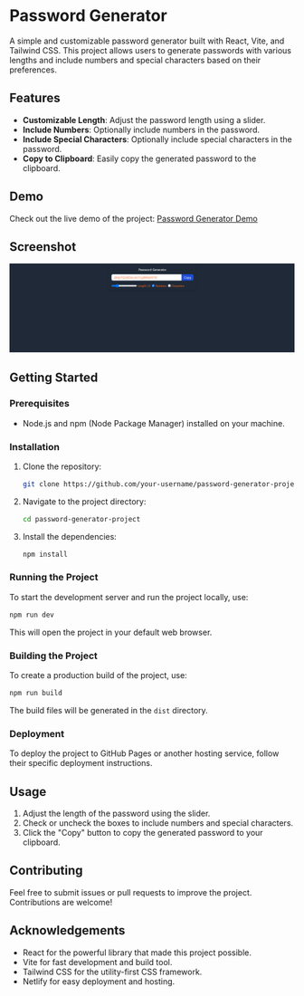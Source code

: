 # Password Generator

A simple and customizable password generator built with React, Vite, and Tailwind CSS. This project allows users to generate passwords with various lengths and include numbers and special characters based on their preferences.

## Features

- **Customizable Length**: Adjust the password length using a slider.
- **Include Numbers**: Optionally include numbers in the password.
- **Include Special Characters**: Optionally include special characters in the password.
- **Copy to Clipboard**: Easily copy the generated password to the clipboard.

## Demo

Check out the live demo of the project: [Password Generator Demo](https://prashanth-s-n-password-generator.netlify.app/)

## Screenshot

![Password Generator Screenshot](./src/assets/OutputScreenShot.png)

## Getting Started

### Prerequisites

- Node.js and npm (Node Package Manager) installed on your machine.

### Installation

1. Clone the repository:

   ```bash
   git clone https://github.com/your-username/password-generator-project.git
   ```

2. Navigate to the project directory:

   ```bash
   cd password-generator-project
   ```

3. Install the dependencies:

   ```bash
   npm install
   ```

### Running the Project

To start the development server and run the project locally, use:

```bash
npm run dev
```

This will open the project in your default web browser.

### Building the Project

To create a production build of the project, use:

```bash
npm run build
```

The build files will be generated in the `dist` directory.

### Deployment

To deploy the project to GitHub Pages or another hosting service, follow their specific deployment instructions.

## Usage

1. Adjust the length of the password using the slider.
2. Check or uncheck the boxes to include numbers and special characters.
3. Click the "Copy" button to copy the generated password to your clipboard.

## Contributing

Feel free to submit issues or pull requests to improve the project. Contributions are welcome!

## Acknowledgements

- React for the powerful library that made this project possible.
- Vite for fast development and build tool.
- Tailwind CSS for the utility-first CSS framework.
- Netlify for easy deployment and hosting.
